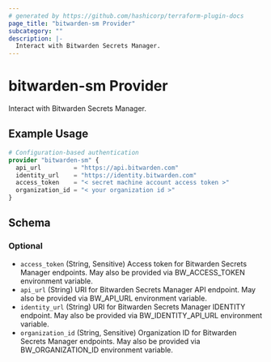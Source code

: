 ```yaml
---
# generated by https://github.com/hashicorp/terraform-plugin-docs
page_title: "bitwarden-sm Provider"
subcategory: ""
description: |-
  Interact with Bitwarden Secrets Manager.
---
```


# bitwarden-sm Provider

Interact with Bitwarden Secrets Manager.

## Example Usage

```terraform
# Configuration-based authentication
provider "bitwarden-sm" {
  api_url         = "https://api.bitwarden.com"
  identity_url    = "https://identity.bitwarden.com"
  access_token    = "< secret machine account access token >"
  organization_id = "< your organization id >"
}
```

<!-- schema generated by tfplugindocs -->
## Schema

### Optional

- `access_token` (String, Sensitive) Access token for Bitwarden Secrets Manager endpoints. May also be provided via BW_ACCESS_TOKEN environment variable.
- `api_url` (String) URI for Bitwarden Secrets Manager API endpoint. May also be provided via BW_API_URL environment variable.
- `identity_url` (String) URI for Bitwarden Secrets Manager IDENTITY endpoint. May also be provided via BW_IDENTITY_API_URL environment variable.
- `organization_id` (String, Sensitive) Organization ID for Bitwarden Secrets Manager endpoints. May also be provided via BW_ORGANIZATION_ID environment variable.

